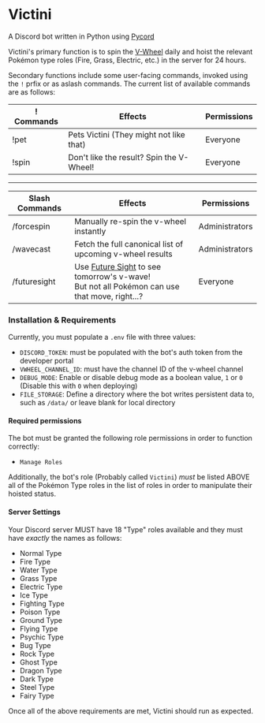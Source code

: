 # Victini

A Discord bot written in Python using [Pycord](https://pycord.dev)

Victini's primary function is to spin the [V-Wheel](https://bulbapedia.bulbagarden.net/wiki/Victini_(Gates_to_Infinity)) daily and hoist the relevant Pokémon type roles (Fire, Grass, Electric, etc.) in the server for 24 hours.

Secondary functions include some user-facing commands, invoked using the `!` prfix or as aslash commands. The current list of available commands are as follows:

| ! Commands | Effects                                   | Permissions |
|------------|-------------------------------------------|-------------|
| !pet       | Pets Victini (They might not like that)   | Everyone    |
| !spin      | Don't like the result? Spin the V-Wheel!  | Everyone    |
----
| Slash Commands | Effects                                                                                                                                                        | Permissions    |
|----------------|----------------------------------------------------------------------------------------------------------------------------------------------------------------|----------------|
| /forcespin     | Manually re-spin the v-wheel instantly                                                                                                                         | Administrators |
| /wavecast      | Fetch the full canonical list of upcoming v-wheel results                                                                                                      | Administrators |
| /futuresight   | Use [Future Sight](https://bulbapedia.bulbagarden.net/wiki/Future_Sight_(move)) to see tomorrow's v-wave!<br/>But not all Pokémon can use that move, right...? | Everyone       |

### Installation & Requirements

Currently, you must populate a `.env` file with three values:

- `DISCORD_TOKEN`: must be populated with the bot's auth token from the developer portal
- `VWHEEL_CHANNEL_ID`: must have the channel ID of the v-wheel channel
- `DEBUG_MODE`: Enable or disable debug mode as a boolean value, `1` or `0` (Disable this with `0` when deploying)
- `FILE_STORAGE`: Define a directory where the bot writes persistent data to, such as `/data/` or leave blank for local directory

#### Required permissions

The bot must be granted the following role permissions in order to function correctly:
- `Manage Roles`

Additionally, the bot's role (Probably called `Victini`) _must_ be listed ABOVE all of the Pokémon Type roles in the list of roles in order to manipulate their hoisted status.

#### Server Settings

Your Discord server MUST have 18 "Type" roles available and they must have *exactly* the names as follows:

- Normal Type
- Fire Type
- Water Type
- Grass Type
- Electric Type
- Ice Type
- Fighting Type
- Poison Type
- Ground Type
- Flying Type
- Psychic Type
- Bug Type
- Rock Type
- Ghost Type
- Dragon Type
- Dark Type
- Steel Type
- Fairy Type

Once all of the above requirements are met, Victini should run as expected.
